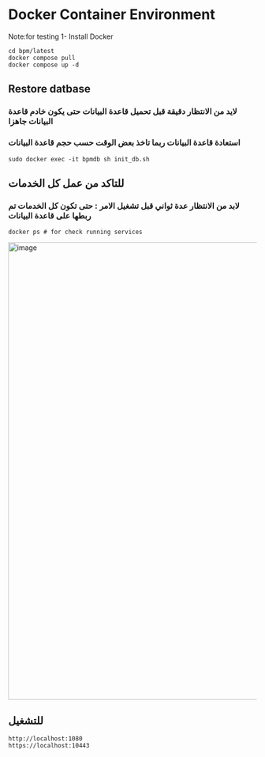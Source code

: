 # Docker Container Environment
Note:for testing 
1- Install Docker

```
cd bpm/latest
docker compose pull
docker compose up -d
```
## Restore datbase
### لايد من الانتظار دقيقة قبل تحميل قاعدة البيانات حتى يكون خادم قاعدة البيانات جاهزا
### استعادة قاعدة البيانات ربما تاخذ بعض الوقت حسب حجم قاعدة البيانات
```
sudo docker exec -it bpmdb sh init_db.sh
```

## للتاكد من عمل كل الخدمات
### لابد من الانتظار عدة ثواني قبل تشغيل الامر : حتى تكون كل الخدمات تم ربطها على قاعدة البيانات
```
docker ps # for check running services
```
<img width="925" alt="image" src="https://github.com/mas-soft/mas-dev-environment/assets/9312799/bd2b61e5-b4c9-4f5a-94e1-8417b8a2e6e9">

## للتشغيل 
```
http://localhost:1080
https://localhost:10443
```
